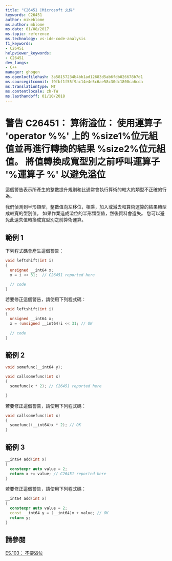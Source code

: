```yaml
---
title: "C26451 |Microsoft 文件"
keywords: C26451
author: mikeblome
ms.author: mblome
ms.date: 01/08/2017
ms.topic: reference
ms.technology: vs-ide-code-analysis
f1_keywords:
- C26451
helpviewer_keywords:
- C26451
dev_langs:
- C++
manager: ghogen
ms.openlocfilehash: 3a58157234b4bb1ad12683d5ab6fdb026678b7d1
ms.sourcegitcommit: f9fbf1f55f9ac14e4e5c6ae58c30dc1800ca6cda
ms.translationtype: MT
ms.contentlocale: zh-TW
ms.lasthandoff: 01/10/2018
---
```

# <a name="warning-c26451-arithmetic-overflow-using-operator-operator-on-a-size1-byte-value-and-then-casting-the-result-to-a-size2-byte-value-cast-the-value-to-the-wider-type-before-calling-operator-operator-to-avoid-overflow"></a>警告 C26451： 算術溢位： 使用運算子 'operator %%' 上的 %size1%位元組值並再進行轉換的結果 %size2%位元組值。 將值轉換成寬型別之前呼叫運算子 '%運算子 %' 以避免溢位   

 這個警告表示所產生的整數提升規則和比通常會執行算術的較大的類型不正確的行為。  

 我們偵測到半形類型，整數值向左移位，相乘，加入或減去和算術運算的結果轉型成較寬的型別值。 如果作業造成溢位的半形類型值，然後資料會遺失。 您可以避免此遺失值轉換成寬型別之前算術運算。  

## <a name="example-1"></a>範例 1
下列程式碼會產生這個警告：

```cpp  
void leftshift(int i)  
{  
  unsigned __int64 x;
  x = i << 31;  // C26451 reported here

  // code
}
```  
若要修正這個警告，請使用下列程式碼：  

```cpp  
void leftshift(int i)  
{  
  unsigned __int64 x;
  x = (unsigned __int64)i << 31; // OK
 
  // code
}
```  
## <a name="example-2"></a>範例 2  

```cpp  
void somefunc(__int64 y);

void callsomefunc(int x)  
{  
  somefunc(x * 2); // C26451 reported here

}
```  

若要修正這個警告，請使用下列程式碼：

```cpp  
void callsomefunc(int x)  
{  
  somefunc((__int64)x * 2); // OK
}
```  

## <a name="example-3"></a>範例 3

```cpp  
__int64 add(int x)  
{ 
  constexpr auto value = 2; 
  return x += value; // C26451 reported here
}
```  

若要修正這個警告，請使用下列程式碼：

```cpp  
__int64 add(int x)  
{ 
  constexpr auto value = 2; 
  const __int64 y = (__int64)x + value; // OK
  return y;
}
```  

## <a name="see-also"></a>請參閱  
[ES.103： 不要溢位](https://github.com/isocpp/CppCoreGuidelines/blob/master/CppCoreGuidelines.md#Res-overflow)

